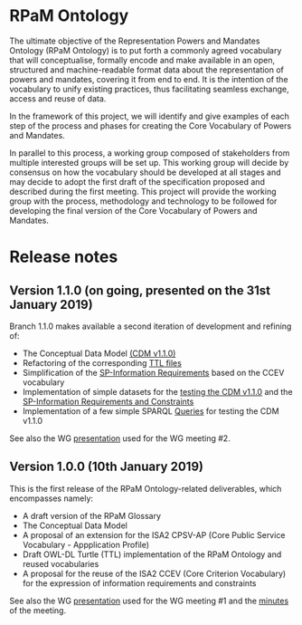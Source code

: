 # RPaM Ontology

The ultimate objective of the Representation Powers and Mandates Ontology (RPaM Ontology) is to put forth a commonly agreed vocabulary that will conceptualise, formally encode and make available in an open, structured and machine-readable format data about the representation of powers and mandates, covering it from end to end. It is the intention of the vocabulary to unify existing practices, thus facilitating seamless exchange, access and reuse of data.

In the framework of this project, we will identify and give examples of each step of the process and phases for creating the Core Vocabulary of Powers and Mandates.

In parallel to this process, a working group composed of stakeholders from multiple interested groups will be set up. This working group will decide by consensus on how the vocabulary should be developed at all stages and may decide to adopt the first draft of the specification proposed and described during the first meeting. This project will provide the working group with the process, methodology and technology to be followed for developing the final version of the Core Vocabulary of Powers and Mandates.

# Release notes

## Version 1.1.0 (on going, presented on the 31st January 2019)

Branch 1.1.0 makes available a second iteration of development and refining of:

* The Conceptual Data Model [(CDM v1.1.0)](https://github.com/everis-rpam/RPaM-Ontology/wiki/Conceptual-Model-v1.1)
* Refactoring of the corresponding [TTL files](https://github.com/everis-rpam/RPaM-Ontology/tree/v1.1.0/02-Vocabularies/RPaM)
* Simplification of the [SP-Information Requirements](https://github.com/everis-rpam/RPaM-Ontology/tree/v1.1.0/04-SP-Information_Requirements) based on the CCEV vocabulary
* Implementation of simple datasets for the [testing the CDM v1.1.0](https://github.com/everis-rpam/RPaM-Ontology/blob/v1.1.0/05-Testing/Mandates/Mandates-Dataset-01.ttl) and the [SP-Information Requirements and Constraints](https://github.com/everis-rpam/RPaM-Ontology/blob/v1.1.0/04-SP-Information_Requirements/SP-Request.ttl)
* Implementation of a few simple SPARQL [Queries](https://github.com/everis-rpam/RPaM-Ontology/tree/v1.1.0/05-Testing/Queries) for testing the CDM v1.1.0

See also the WG [presentation](https://github.com/everis-rpam/RPaM-Ontology/blob/v1.1.0/05-Working_Group/20190131-WG_Meeting%232v0.1.pptx) used for the WG meeting #2.

## Version 1.0.0 (10th January 2019)

This is the first release of the RPaM Ontology-related deliverables, which encompasses namely:

* A draft version of the RPaM Glossary
* The Conceptual Data Model 
* A proposal of an extension for the ISA2 CPSV-AP (Core Public Service Vocabulary - Appplication Profile)
* Draft OWL-DL Turtle (TTL) implementation of the RPaM Ontology and reused vocabularies
* A proposal for the reuse of the ISA2 CCEV (Core Criterion Vocabulary) for the expression of information requirements and constraints

See also the WG [presentation](https://github.com/everis-rpam/RPaM-Ontology/blob/master/04-Working_Group/20190110-WG_Meeting%231v1.1.pptx) used for the WG meeting #1 and the [minutes](https://github.com/everis-rpam/RPaM-Ontology/blob/v1.1.0/05-Working_Group/20190110-RPaM-WG_Meeting_Minutes_v2.pdf) of the meeting.
